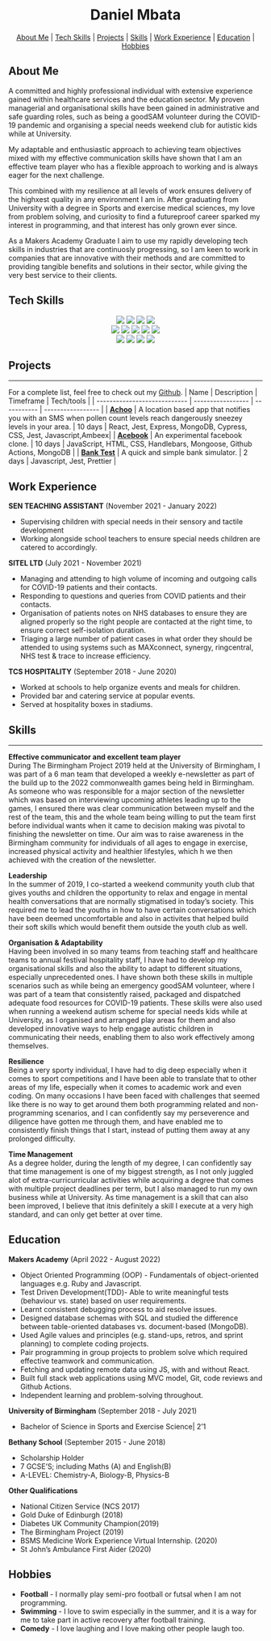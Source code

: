 <h1 align="center"> Daniel Mbata</h1>


<p>
  <div align="center">
    <a href="https://github.com/danielotf/CV/edit/master/README.md#about-me">About Me</a> |  
    <a href="https://github.com/danielotf/CV/edit/master/README.md#tech-skills">Tech Skills</a> | 
    <a href="https://github.com/danielotf/CV/edit/master/README.md#projects">Projects</a> | 
    <a href="https://github.com/danielotf/CV/edit/master/README.md#skills">Skills</a> | 
    <a href="https://github.com/danielotf/CV/edit/master/README.md#work-experience">Work Experience</a> | 
    <a href="https://github.com/danielotf/CV/edit/master/README.md#education">Education</a> | 
    <a href="https://github.com/danielotf/CV/edit/master/README.md#hobbies">Hobbies</a> 
  </div>
</p>

## About Me
A committed and highly professional individual with extensive experience gained within healthcare services and the education sector. My proven managerial and organisational skills have been gained in administrative and safe guarding roles, such as being a goodSAM volunteer during the COVID-19 pandemic and organising a special needs weekend club for autistic kids while at University.

My adaptable and enthusiastic approach to achieving team objectives mixed with my effective communication skills have shown that I am an effective team player who has a flexible approach to working and is always eager for the next challenge.

This combined with my resilience at all levels of work ensures delivery of the highxest quality in any environment I am in. After graduating from University with a degree in Sports and exercise medical sciences, my love from problem solving, and curiosity to find a futureproof career sparked my interest in programming, and that interest has only grown ever since. 

As a Makers Academy Graduate I aim to use my rapidly developing tech skills in industries that are continuosly progressing, so I am keen to work in companies that are innovative with their methods and are committed to providing tangible benefits and solutions in their sector, while giving the very best service to their clients. 

## Tech Skills

<p>
<div align="center">
  <img src="https://img.shields.io/badge/-HTML-FF5733?style=for-the-badge&logo=html5&logoColor=FF5733&labelColor=282828">
  <img src="https://img.shields.io/badge/-CSS-559DFF?style=for-the-badge&logo=css3&logoColor=559DFF&labelColor=282828">
  <img src="https://img.shields.io/badge/-Ruby-FF6A55?style=for-the-badge&logo=ruby&logoColor=FF6A55&labelColor=282828">
  <img src="https://img.shields.io/badge/-Javascript-f7e968?style=for-the-badge&logo=javascript&logoColor=f7e968&labelColor=282828"><br>
  
  <img src="https://img.shields.io/badge/-Cypress-3b3938?style=for-the-badge&logo=cypress&logoColor=faf2ed&labelColor=282828">
  <img src="https://img.shields.io/badge/-Jest-B84D6F?style=for-the-badge&logo=jest&logoColor=B84D6F&labelColor=282828">
  <img src="https://img.shields.io/badge/-Node.js-80D857?style=for-the-badge&logo=node.js&logoColor=80D857&labelColor=282828">
  <img src="https://img.shields.io/badge/-RSpec-F05892?style=for-the-badge&logo=ruby&logoColor=F05892&labelColor=282828">
  <img src="https://img.shields.io/badge/-React-58D2F0?style=for-the-badge&logo=react&logoColor=58D2F0&labelColor=282828"><br>
  
  <img src="https://img.shields.io/badge/-MongoDB-51A940?style=for-the-badge&logo=mongodb&logoColor=51A940&labelColor=282828">
  <img src="https://img.shields.io/badge/-Github Actions-4391D6?style=for-the-badge&logo=githubactions&logoColor=4391D6&labelColor=282828">
   <img src="https://img.shields.io/badge/Express.js-404D59?style=for-the-badge">
   <img src="https://img.shields.io/badge/Twilio-F22F46?style=for-the-badge&logo=Twilio&logoColor=white">
</div>
</p>

## Projects
-------
For a complete list, feel free to check out my [Github](https://github.com/danielotf).
| Name                         | Description       | Timeframe | Tech/tools        |
| ---------------------------- | ----------------- | ----------- | ----------------- |
| [**Achoo**](https://github.com/fridayshoes/achoo-hayfever-server-express) | A location based app that notifies you with an SMS when pollen count levels reach dangerously sneezey levels in your area. | 10 days | React, Jest, Express, MongoDB, Cypress, CSS, Jest, Javascript,Ambeex|
| [**Acebook**](https://github.com/raphaella-rose/acebook-eta)  | An experimental facebook clone. | 10 days |  JavaScript, HTML, CSS, Handlebars, Mongoose, Github Actions, MongoDB |
| [**Bank Test**](https://github.com/danielotf/techtests) | A quick and simple bank simulator. | 2 days | Javascript, Jest, Prettier |

## Work Experience

**SEN TEACHING ASSISTANT** (November 2021 - January 2022)
- Supervising children with special needs in their sensory and tactile development
- Working alongside school teachers to ensure special needs children are catered to
accordingly.

**SITEL LTD** (July 2021 - November 2021)  
- Managing and attending to high volume of incoming and outgoing calls for COVID-19 patients and their contacts.
- Responding to questions and queries from COVID patients and their contacts.
- Organisation of patients notes on NHS databases to ensure they are aligned properly so the right people are contacted at the right time, to ensure correct self-isolation duration.
- Triaging a large number of patient cases in what order they should be attended to using systems such as MAXconnect, synergy, ringcentral, NHS test & trace to increase
efficiency.

**TCS HOSPITALITY** (September 2018 - June 2020)
- Worked at schools to help organize events and meals for children.
- Provided bar and catering service at popular events.
- Served at hospitality boxes in stadiums.

## Skills
-------
**Effective communicator and excellent team player**<br> 
During The Birmingham Project 2019 held at the University of Birmingham, I was part of a 6 man team that developed a weekly e-newsletter as part of the build up to the 2022 commonwealth games being held in Birmingham. As someone who was responsible for a major section of the newsletter which was based on interviewing upcoming athletes leading up to the games, I ensured there was clear communication between myself and the rest of the team, this and the whole team being willing to put the team first before individual wants when it came to decision making was pivotal to finishing the newsletter on time. Our aim was to raise awareness in the Birmingham community for individuals of all ages to engage in exercise, increased physical activity and healthier lifestyles, which h we then achieved with the creation of the newsletter. 

**Leadership**<br>
In the summer of 2019, I co-started a weekend community youth club that gives youths and children the opportunity to relax and engage in mental health conversations that are normally stigmatised in today’s society. This required me to lead the youths in how to have certain conversations which have been deemed uncomfortable and also in activites that helped build their soft skills which would benefit them outside the youth club as well. 

**Organisation & Adaptability**<br>
Having been involved in so many teams from teaching staff and healthcare teams to annual festival hospitality staff, I have had to develop my organisational skills and also the ability to adapt to different situations, especially unprecedented ones. I have shown both these skills in multiple scenarios such as while being an emergency goodSAM volunteer, where I was part of a team that consistently raised, packaged and dispatched adequate food resources for COVID-19 patients. These skills were also used when running a weekend autism scheme for special needs kids while at University, as I organised and arranged play areas for them and also developed innovative ways to help engage autistic children in communicating their
needs, enabling them to also work effectively among themselves.

**Resilience**<br>
Being a very sporty individual, I have had to dig deep especially when it comes to sport competitions and I have been able to translate that to other areas of my life, especially when it comes to academic work and even coding. On many occasions I have been faced with challenges that seemed like there is no way to get around them both programming related and non-programming scenarios, and I can confidently say my perseverence and diligence have gotten me through them, and have enabled me to consistently finish things that I start, instead of putting them away at any prolonged difficulty. 

**Time Management**<br>
As a degree holder, during the length of my degree, I can confidently say that time management is one of my biggest strength, as I not only juggled alot of extra-curricurricular activities while acquiring a degree that comes with multiple project deadlines per term, but I also managed to run my own business while at University. As time management is a skill that can also been improved, I believe that itnis definitely a skill I execute at a very high standard, and can only get better at over time. 



## Education

**Makers Academy** (April 2022 - August 2022)
- Object Oriented Programming (OOP) - Fundamentals of object-oriented languages e.g. Ruby and Javascript.
- Test Driven Development(TDD)- Able to write meaningful tests (behaviour vs. state) based on user requirements.
- Learnt consistent debugging process to aid resolve issues.
- Designed database schemas with SQL and studied the difference between table-oriented databases vs. document-based (MongoDB).
- Used Agile values and principles (e.g. stand-ups, retros, and sprint planning) to complete coding projects.
- Pair programming in group projects to problem solve which required effective teamwork and communication. 
- Fetching and updating remote data using JS, with and without React.
- Built full stack web applications using MVC model, Git, code reviews and Github Actions.
- Independent learning and problem-solving throughout.

 **University of Birmingham** (September 2018 - July 2021)
- Bachelor of Science in Sports and Exercise Science| 2’1

**Bethany School** (September 2015 - June 2018)
- Scholarship Holder
- 7 GCSE’S; including Maths (A) and English(B)
-  A-LEVEL: Chemistry-A, Biology-B, Physics-B

**Other Qualifications**

- National Citizen Service (NCS 2017)
- Gold Duke of Edinburgh (2018)
- Diabetes UK Community Champion(2019) 
- The Birmingham Project (2019)
- BSMS Medicine Work Experience Virtual Internship. (2020)      
- St John’s Ambulance First Aider (2020)

## Hobbies
- **Football** - I normally play semi-pro football or futsal when I am not programming.
- **Swimming** - I love to swim especially in the summer, and it is a way for me to take part in active recovery after football training. 
- **Comedy** - I love laughing and I love making other people laugh too.  
